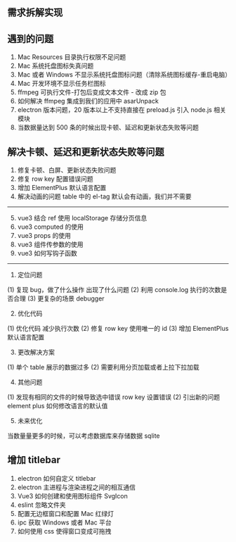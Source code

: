 ## 需求拆解实现

## 遇到的问题

1. Mac Resources 目录执行权限不足问题
2. Mac 系统托盘图标失真问题
3. Mac 或者 Windows 不显示系统托盘图标问题（清除系统图标缓存-重启电脑）
4. Mac 开发环境不显示任务栏图标
5. ffmpeg 可执行文件-打包后变成文本文件 - 改成 zip 包
6. 如何解决 ffmpeg 集成到我们的应用中 asarUnpack
7. electron 版本问题，20 版本以上不支持直接在 preload.js 引入 node.js 相关模块
8. 当数据量达到 500 条的时候出现卡顿、延迟和更新状态失败等问题

## 解决卡顿、延迟和更新状态失败等问题

1. 修复卡顿、白屏、更新状态失败问题
2. 修复 row key 配置错误问题
3. 增加 ElementPlus 默认语言配置
4. 解决动画的问题 table 中的 el-tag 默认会有动画，我们并不需要

---

5. vue3 结合 ref 使用 localStorage 存储分页信息
6. vue3 computed 的使用
7. vue3 props 的使用
8. vue3 组件传参数的使用
9. vue3 如何写钩子函数

---

1. 定位问题

(1) 复现 bug，做了什么操作 出现了什么问题
(2) 利用 console.log 执行的次数是否合理
(3) 更复杂的场景 debugger

2. 优化代码

(1) 优化代码 减少执行次数
(2) 修复 row key 使用唯一的 id
(3) 增加 ElementPlus 默认语言配置

3. 更改解决方案

(1) 单个 table 展示的数据过多
(2) 需要利用分页加载或者上拉下拉加载

4. 其他问题

(1) 发现有相同的文件的时候导致选中错误 row key 设置错误
(2) 引出新的问题 element plus 如何修改语言的默认值

5. 未来优化

当数量量更多的时候，可以考虑数据库来存储数据 sqlite

## 增加 titlebar

1. electron 如何自定义 titlebar
2. electron 主进程与渲染进程之间的相互通信
3. Vue3 如何创建和使用图标组件 SvgIcon
4. eslint 忽略文件夹
5. 配置无边框窗口和配置 Mac 红绿灯
6. ipc 获取 Windows 或者 Mac 平台
7. 如何使用 css 使得窗口变成可拖拽
